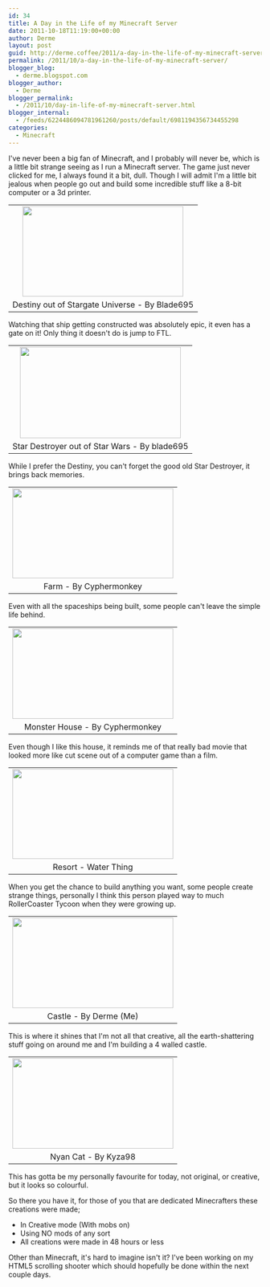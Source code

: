 ```yaml
---
id: 34
title: A Day in the Life of my Minecraft Server
date: 2011-10-18T11:19:00+00:00
author: Derme
layout: post
guid: http://derme.coffee/2011/a-day-in-the-life-of-my-minecraft-server/
permalink: /2011/10/a-day-in-the-life-of-my-minecraft-server/
blogger_blog:
  - derme.blogspot.com
blogger_author:
  - Derme
blogger_permalink:
  - /2011/10/day-in-life-of-my-minecraft-server.html
blogger_internal:
  - /feeds/6224486094781961260/posts/default/6981194356734455298
categories:
  - Minecraft
---
```

I've never been a big fan of Minecraft, and I probably will never be, which is a little bit strange seeing as I run a Minecraft server. The game just never clicked for me, I always found it a bit, dull. Though I will admit I'm a little bit jealous when people go out and build some incredible stuff like a 8-bit computer or a 3d printer.

<table style="margin-left: auto; margin-right: auto; text-align: center;" cellspacing="0" cellpadding="0" align="center">
  <tr>
    <td style="text-align: center;">
      <a style="margin-left: auto; margin-right: auto;" href="http://derme.coffee/uploads/2011/10/Minecraft_Destiny.png"><img src="http://derme.coffee/uploads/2011/10/Minecraft_Destiny-300x169.png" alt="" width="320" height="180" border="0" /></a>
    </td>
  </tr>
  
  <tr>
    <td style="text-align: center;">
      Destiny out of Stargate Universe - By Blade695
    </td>
  </tr>
</table>

<div style="clear: both; text-align: center;">
</div>

Watching that ship getting constructed was absolutely epic, it even has a gate on it! Only thing it doesn't do is jump to FTL.

<div style="clear: both; text-align: center;">
</div>

<table style="margin-left: auto; margin-right: auto; text-align: center;" cellspacing="0" cellpadding="0" align="center">
  <tr>
    <td style="text-align: center;">
      <a style="margin-left: auto; margin-right: auto;" href="http://derme.coffee/uploads/2011/10/Minecraft_StarDestroyer.png"><img src="http://derme.coffee/uploads/2011/10/Minecraft_StarDestroyer-300x170.png" alt="" width="320" height="182" border="0" /></a>
    </td>
  </tr>
  
  <tr>
    <td style="text-align: center;">
      Star Destroyer out of Star Wars - By blade695
    </td>
  </tr>
</table>

While I prefer the Destiny, you can't forget the good old Star Destroyer, it brings back memories.

<!--more-->

<table style="margin-left: auto; margin-right: auto; text-align: center;" cellspacing="0" cellpadding="0" align="center">
  <tr>
    <td style="text-align: center;">
      <a style="margin-left: auto; margin-right: auto;" href="http://derme.coffee/uploads/2011/10/Mincraft_Farm.png"><img src="http://derme.coffee/uploads/2011/10/Mincraft_Farm-300x168.png" alt="" width="320" height="179" border="0" /></a>
    </td>
  </tr>
  
  <tr>
    <td style="text-align: center;">
      Farm - By Cyphermonkey
    </td>
  </tr>
</table>

Even with all the spaceships being built, some people can't leave the simple life behind.

<table style="margin-left: auto; margin-right: auto; text-align: center;" cellspacing="0" cellpadding="0" align="center">
  <tr>
    <td style="text-align: center;">
      <a style="margin-left: auto; margin-right: auto;" href="http://derme.coffee/uploads/2011/10/Minecraft_MonsterHouse.png"><img src="http://derme.coffee/uploads/2011/10/Minecraft_MonsterHouse-300x169.png" alt="" width="320" height="180" border="0" /></a>
    </td>
  </tr>
  
  <tr>
    <td style="text-align: center;">
      Monster House - By Cyphermonkey
    </td>
  </tr>
</table>

Even though I like this house, it reminds me of that really bad movie that looked more like cut scene out of a computer game than a film.

<table style="margin-left: auto; margin-right: auto; text-align: center;" cellspacing="0" cellpadding="0" align="center">
  <tr>
    <td style="text-align: center;">
      <a style="margin-left: auto; margin-right: auto;" href="http://derme.coffee/uploads/2011/10/Minecraft_Resort.png"><img src="http://derme.coffee/uploads/2011/10/Minecraft_Resort-300x168.png" alt="" width="320" height="179" border="0" /></a>
    </td>
  </tr>
  
  <tr>
    <td style="text-align: center;">
      Resort - Water Thing
    </td>
  </tr>
</table>

When you get the chance to build anything you want, some people create strange things, personally I think this person played way to much RollerCoaster Tycoon when they were growing up.

<table style="margin-left: auto; margin-right: auto; text-align: center;" cellspacing="0" cellpadding="0" align="center">
  <tr>
    <td style="text-align: center;">
      <a style="margin-left: auto; margin-right: auto;" href="http://derme.coffee/uploads/2011/10/Mincraft_LordCastle.png"><img src="http://derme.coffee/uploads/2011/10/Mincraft_LordCastle-300x169.png" alt="" width="320" height="180" border="0" /></a>
    </td>
  </tr>
  
  <tr>
    <td style="text-align: center;">
      Castle - By Derme (Me)
    </td>
  </tr>
</table>

This is where it shines that I'm not all that creative, all the earth-shattering stuff going on around me and I'm building a 4 walled castle.

<table style="margin-left: auto; margin-right: auto; text-align: center;" cellspacing="0" cellpadding="0" align="center">
  <tr>
    <td style="text-align: center;">
      <a style="margin-left: auto; margin-right: auto;" href="http://derme.coffee/uploads/2011/10/Minecraft_NumCat.png"><img src="http://derme.coffee/uploads/2011/10/Minecraft_NumCat-300x169.png" alt="" width="320" height="180" border="0" /></a>
    </td>
  </tr>
  
  <tr>
    <td style="text-align: center;">
      Nyan Cat - By Kyza98
    </td>
  </tr>
</table>

This has gotta be my personally favourite for today, not original, or creative, but it looks so colourful.

So there you have it, for those of you that are dedicated Minecrafters these creations were made;

  * In Creative mode (With mobs on)
  * Using NO mods of any sort
  * All creations were made in 48 hours or less

Other than Minecraft, it's hard to imagine isn't it? I've been working on my HTML5 scrolling shooter which should hopefully be done within the next couple days.